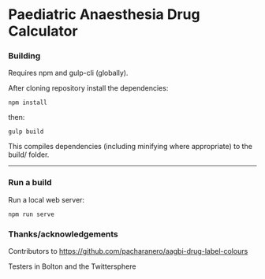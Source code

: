 # Paediatric Anaesthesia Drug Calculator

### Building

Requires npm and gulp-cli (globally).

After cloning repository install the dependencies:

`npm install`

then:

`gulp build`

This compiles dependencies (including minifying where appropriate) to the build/ folder.

- - -

### Run a build

Run a local web server:

`npm run serve`

### Thanks/acknowledgements

Contributors to https://github.com/pacharanero/aagbi-drug-label-colours

Testers in Bolton and the Twittersphere